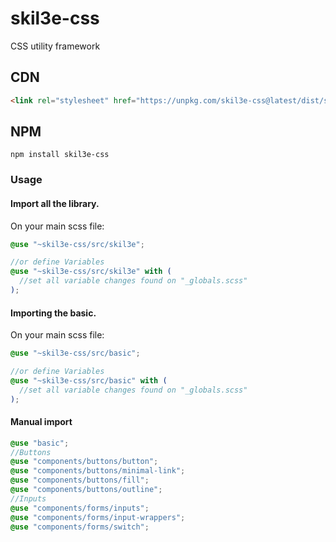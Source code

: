 # skil3e-css
CSS utility framework
## CDN
```html
<link rel="stylesheet" href="https://unpkg.com/skil3e-css@latest/dist/skil3e.min.css" crossorigin="anonymous">
```
## NPM
```
npm install skil3e-css
```
### Usage

#### Import all the library.
On your main scss file:
```SCSS
@use "~skil3e-css/src/skil3e";

//or define Variables
@use "~skil3e-css/src/skil3e" with (
  //set all variable changes found on "_globals.scss"
);
```
#### Importing the basic.

On your main scss file:
```SCSS
@use "~skil3e-css/src/basic";

//or define Variables
@use "~skil3e-css/src/basic" with (
  //set all variable changes found on "_globals.scss"
);
```
#### Manual import
```SCSS
@use "basic";
//Buttons
@use "components/buttons/button";
@use "components/buttons/minimal-link";
@use "components/buttons/fill";
@use "components/buttons/outline";
//Inputs
@use "components/forms/inputs";
@use "components/forms/input-wrappers";
@use "components/forms/switch";
```
